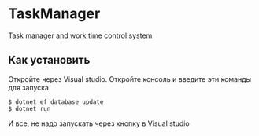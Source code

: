 # TaskManager
Task manager and work time control system 

Как установить 
---------

Откройте через Visual studio. Откройте консоль и введите эти команды для запуска 

```shell
$ dotnet ef database update 
$ dotnet run 
```

И все, не надо запускать через кнопку в Visual studio
